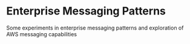 # Enterprise Messaging Patterns
Some experiments in enterprise messaging patterns and exploration of AWS messaging capabilities

